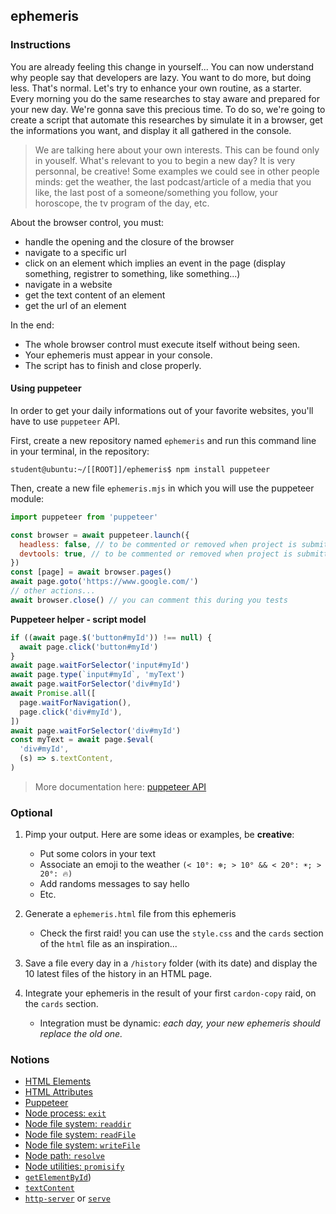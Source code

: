 ## ephemeris

### Instructions

You are already feeling this change in yourself... You can now understand why people say that developers are lazy. You want to do more, but doing less. That's normal.
Let's try to enhance your own routine, as a starter. Every morning you do the same researches to stay aware and prepared for your new day. We're gonna save this precious time.
To do so, we're going to create a script that automate this researches by simulate it in a browser, get the informations you want, and display it all gathered in the console.

> We are talking here about your own interests. This can be found only in youself. What's relevant to you to begin a new day? It is very personnal, be creative!
> Some examples we could see in other people minds: get the weather, the last podcast/article of a media that you like, the last post of a someone/something you follow, your horoscope, the tv program of the day, etc.

About the browser control, you must:
- handle the opening and the closure of the browser
- navigate to a specific url
- click on an element which implies an event in the page (display something, registrer to something, like something...)
- navigate in a website
- get the text content of an element
- get the url of an element

In the end:
- The whole browser control must execute itself without being seen.
- Your ephemeris must appear in your console.
- The script has to finish and close properly.

#### Using puppeteer

In order to get your daily informations out of your favorite websites, you'll have to use `puppeteer` API.

First, create a new repository named `ephemeris` and run this command line in your terminal, in the repository:
```console
student@ubuntu:~/[[ROOT]]/ephemeris$ npm install puppeteer
```

Then, create a new file `ephemeris.mjs` in which you will use the puppeteer module:
```js
import puppeteer from 'puppeteer'

const browser = await puppeteer.launch({
  headless: false, // to be commented or removed when project is submitted
  devtools: true, // to be commented or removed when project is submitted
})
const [page] = await browser.pages()
await page.goto('https://www.google.com/')
// other actions...
await browser.close() // you can comment this during you tests
```

**Puppeteer helper - script model**

```javascript
if ((await page.$('button#myId')) !== null) {
  await page.click('button#myId')
}
await page.waitForSelector('input#myId')
await page.type(`input#myId`, 'myText')
await page.waitForSelector('div#myId')
await Promise.all([
  page.waitForNavigation(),
  page.click('div#myId'),
])
await page.waitForSelector('div#myId')
const myText = await page.$eval(
  'div#myId',
  (s) => s.textContent,
)
```

> More documentation here: [puppeteer API](https://pptr.dev/)

### Optional

1. Pimp your output. Here are some ideas or examples, be **creative**:
   - Put some colors in your text
   - Associate an emoji to the weather `(< 10°: ❄️; > 10° && < 20°: ☀️; > 20°: 🔥)`
   - Add randoms messages to say hello
   - Etc.

2. Generate a `ephemeris.html` file from this ephemeris
   - Check the first raid! you can use the `style.css` and the `cards` section of the `html` file as an inspiration...

3. Save a file every day in a `/history` folder (with its date) and display the 10 latest files of the history in an HTML page.

4. Integrate your ephemeris in the result of your first `cardon-copy` raid, on the `cards` section.
   - Integration must be dynamic: *each day, your new ephemeris should replace the old one.*

### Notions

- [HTML Elements](https://developer.mozilla.org/en-US/docs/Web/HTML/Element)
- [HTML Attributes](https://developer.mozilla.org/en-US/docs/Web/HTML/Attributes)
- [Puppeteer](https://pptr.dev/)
- [Node process: `exit`](https://nodejs.org/api/process.html#process_process_exit_code)
- [Node file system: `readdir`](https://nodejs.org/api/fs.html#fs_fs_readdir_path_options_callback)
- [Node file system: `readFile`](https://nodejs.org/api/fs.html#fs_fs_readfile_path_options_callback)
- [Node file system: `writeFile`](https://nodejs.org/api/fs.html#fs_fs_writefile_file_data_options_callback)
- [Node path: `resolve`](https://nodejs.org/api/path.html#path_path_resolve_paths)
- [Node utilities: `promisify`](https://nodejs.org/api/util.html#util_util_promisify_original)
- [`getElementById`](https://developer.mozilla.org/en-US/docs/Web/API/Document/getElementById))
- [`textContent`](https://developer.mozilla.org/en-US/docs/Web/API/Node/textContent)
- [`http-server`](https://www.npmjs.com/package/http-server) or [`serve`](https://www.npmjs.com/package/serve)
